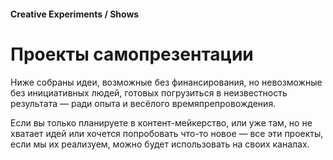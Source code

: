 #### Creative Experiments / Shows

# Проекты самопрезентации

Ниже собраны идеи, возможные без финансирования, но невозможные без инициативных людей, готовых погрузиться в неизвестность результата — ради опыта и весёлого времяпрепровождения.

Если вы только планируете в контент-мейкерство, или уже там, но не хватает идей или хочется попробовать что-то новое — все эти проекты, если мы их реализуем, можно будет использовать на своих каналах.